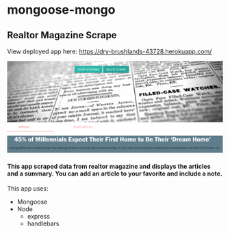 # mongoose-mongo

## Realtor Magazine Scrape 


View deployed app here:
https://dry-brushlands-43728.herokuapp.com/

![Mongoose scrape](./public/image.png)


#### This app scraped data from realtor magazine and displays the articles and a summary. You can add an article to your favorite and include a note. 


This app uses: 
* Mongoose
* Node
  * express
  * handlebars
    
